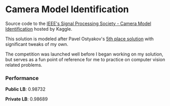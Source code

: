 # Camera Model Identification
Source code to the [IEEE's Signal Processing Society - Camera Model Identification](https://www.kaggle.com/c/sp-society-camera-model-identification) hosted by Kaggle.

This solution is modeled after Pavel Ostyakov's [5th place solution](https://www.kaggle.com/c/sp-society-camera-model-identification/discussion/49334) with significant tweaks of my own.

The competition was launched well before I began working on my solution, but serves as a fun point of reference for me to practice on computer vision related problems.

### Performance
<b>Public LB</b>: 0.98732

<b>Private LB</b>: 0.98689
